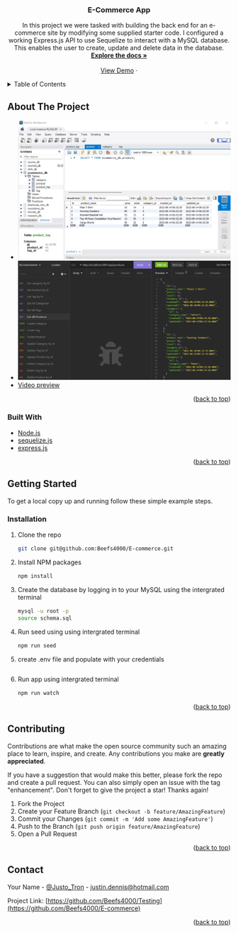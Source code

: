 <div id="top"></div>

<h3 align="center">E-Commerce App</h3>

  <p align="center">
    In this project we were tasked with building the back end for an e-commerce site by modifying some supplied starter code. 
    I configured a working Express.js API to use Sequelize to interact with a MySQL database. This enables the user to create,
    update and delete data in the database.
    <br />
    <a href="https://github.com/Beefs4000/E-commerce"><strong>Explore the docs »</strong></a>
    <br />
    <br />
    <a href="">View Demo</a>
    ·
    </p>
</div>



<!-- TABLE OF CONTENTS -->
<details>
  <summary>Table of Contents</summary>
  <ol>
    <li>
      <a href="#about-the-project">About The Project</a>
      <ul>
        <li><a href="#built-with">Built With</a></li>
      </ul>
    </li>
    <li>
      <a href="#getting-started">Getting Started</a>
      <ul>
        <li><a href="#installation">Installation</a></li>
      </ul>
    </li>
    <li><a href="#contributing">Contributing</a></li>
    <li><a href="#contact">Contact</a></li>
  </ol>
</details>



<!-- ABOUT THE PROJECT -->
## About The Project

* ![MySQL Database](https://github.com/Beefs4000/E-commerce/blob/c1a50267a3c30e714baf1a082d2d844b9b8af625/utilities/MySQL.jpg)
* ![Testing using Insomnia](https://github.com/Beefs4000/E-commerce/blob/c1a50267a3c30e714baf1a082d2d844b9b8af625/utilities/Insomnia%20.jpg)
* [Video preview](https://drive.google.com/file/d/1PSP45Lvwo-rgYuJGWlOlzAof3PcEUDJB/view)

<p align="right">(<a href="#top">back to top</a>)</p>



### Built With

* [Node.js](https://nodejs.org/en/)
* [sequelize.js](https://sequelize.org/)
* [express.js](https://expressjs.com/)

<p align="right">(<a href="#top">back to top</a>)</p>



<!-- GETTING STARTED -->
## Getting Started

To get a local copy up and running follow these simple example steps.

### Installation

1. Clone the repo
   ```sh
   git clone git@github.com:Beefs4000/E-commerce.git
   ```
2. Install NPM packages
   ```sh
   npm install
   ```
3. Create the database by logging in to your MySQL using the intergrated terminal  
   ```sh
   mysql -u root -p
   source schema.sql
   ```
4. Run seed using using intergrated terminal
   ```sh
   npm run seed
   ```
5. create .env file and populate with your credentials
   ```sh
   ```
6. Run app using intergrated terminal
   ```sh
   npm run watch
   ```   

<p align="right">(<a href="#top">back to top</a>)</p>



<!-- CONTRIBUTING -->
## Contributing

Contributions are what make the open source community such an amazing place to learn, inspire, and create. Any contributions you make are **greatly appreciated**.

If you have a suggestion that would make this better, please fork the repo and create a pull request. You can also simply open an issue with the tag "enhancement".
Don't forget to give the project a star! Thanks again!

1. Fork the Project
2. Create your Feature Branch (`git checkout -b feature/AmazingFeature`)
3. Commit your Changes (`git commit -m 'Add some AmazingFeature'`)
4. Push to the Branch (`git push origin feature/AmazingFeature`)
5. Open a Pull Request

<p align="right">(<a href="#top">back to top</a>)</p>

<!-- CONTACT -->
## Contact

Your Name - [@Justo_Tron](https://twitter.com/Justo_Tron) - justin.dennis@hotmail.com

Project Link: [https://github.com/Beefs4000/Testing](https://github.com/Beefs4000/E-commerce)

<p align="right">(<a href="#top">back to top</a>)</p>

